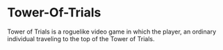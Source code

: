 # Tower-Of-Trials

Tower of Trials is a roguelike video game in which the player, an ordinary individual traveling to the top of the Tower of Trials.
